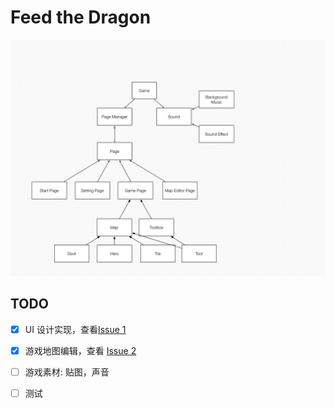 # Feed the Dragon

![](docs/UML.jpg)

## TODO

- [x] UI 设计实现，查看[Issue 1](https://github.com/yangtau/feed-the-dragon/issues/1) 
- [x] 游戏地图编辑，查看 [Issue 2](https://github.com/yangtau/feed-the-dragon/issues/2)
- [ ] 游戏素材: 贴图，声音
- [ ] 测试

